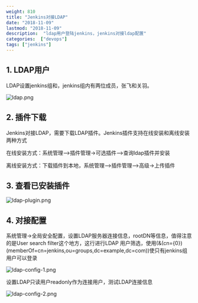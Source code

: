 ```yaml
---
weight: 810
title: "Jenkins对接LDAP"
date: "2018-11-09"
lastmod: "2018-11-09"
description:  "ldap用户登陆jenkins，jenkins对接ldap配置"
categories:  ["devops"]
tags: ["jenkins"]
---
```

## 1. LDAP用户
LDAP设置jenkins组和，jenkins组内有两位成员，张飞和关羽。

![ldap.png](/jenkins/ldap-jenkins.png)

## 2. 插件下载
Jenkins对接LDAP，需要下载LDAP插件。Jenkins插件支持在线安装和离线安装两种方式

在线安装方式：系统管理-->插件管理→可选插件-->查询ldap插件并安装

离线安装方式：下载插件到本地，系统管理-->插件管理-->高级→上传插件

## 3. 查看已安装插件
![ldap-plugin.png](/jenkins/ldap-plugin.png)

## 4. 对接配置
系统管理→全局安全配置，设置LDAP服务器连接信息，rootDN等信息，值得注意的是User search filter这个地方，这行进行LDAP
用户筛选，使用(&(cn={0})(memberOf=cn=jenkins,ou=groups,dc=example,dc=com))使只有jenkins组用户可以登录

![ldap-config-1.png](/jenkins/ldap-plugin.png)

设置LDAP只读用户readonly作为连接用户，测试LDAP连接信息

![ldap-config-2.png](/jenkins/ldap-plugin.png)
